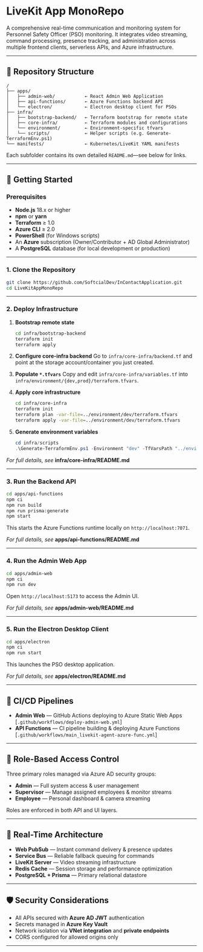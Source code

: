 # LiveKit App MonoRepo

A comprehensive real-time communication and monitoring system for Personnel Safety Officer (PSO) monitoring. It integrates video streaming, command processing, presence tracking, and administration across multiple frontend clients, serverless APIs, and Azure infrastructure.

---

## 📁 Repository Structure

```
/
├── apps/
│   ├── admin-web/           ← React Admin Web Application
│   ├── api-functions/       ← Azure Functions backend API
│   └── electron/            ← Electron desktop client for PSOs
├── infra/
│   ├── bootstrap-backend/   ← Terraform bootstrap for remote state
│   ├── core-infra/          ← Terraform modules and configurations
│   └── environment/         ← Environment-specific tfvars
│   └── scripts/             ← Helper scripts (e.g. Generate-TerraformEnv.ps1)
└── manifests/               ← Kubernetes/LiveKit YAML manifests
```

Each subfolder contains its own detailed `README.md`—see below for links.

---

## 🚀 Getting Started

### Prerequisites

* **Node.js** 18.x or higher
* **npm** or **yarn**
* **Terraform** ≥ 1.0
* **Azure CLI** ≥ 2.0
* **PowerShell** (for Windows scripts)
* An **Azure** subscription (Owner/Contributor + AD Global Administrator)
* A **PostgreSQL** database (for local development or production)

---

### 1. Clone the Repository

```bash
git clone https://github.com/SoftcialDev/InContactApplication.git
cd LiveKitAppMonoRepo
```

---

### 2. Deploy Infrastructure

1. **Bootstrap remote state**

   ```bash
   cd infra/bootstrap-backend
   terraform init
   terraform apply
   ```
2. **Configure core-infra backend**
   Go to `infra/core-infra/backend.tf`  and point at the storage account/container you just created.
3. **Populate `*.tfvars`**
   Copy and edit `infra/core-infra/variables.tf` into `infra/environment/{dev,prod}/terraform.tfvars`.
4. **Apply core infrastructure**

   ```bash
   cd infra/core-infra
   terraform init
   terraform plan -var-file=../environment/dev/terraform.tfvars
   terraform apply -var-file=../environment/dev/terraform.tfvars
   ```
5. **Generate environment variables**

   ```powershell
   cd infra/scripts
   .\Generate-TerraformEnv.ps1 -Environment "dev" -TfVarsPath "../environment/dev/terraform.tfvars"
   ```

*For full details, see* **infra/core-infra/README.md**

---

### 3. Run the Backend API

```bash
cd apps/api-functions
npm ci
npm run build
npm run prisma:generate
npm start
```

This starts the Azure Functions runtime locally on `http://localhost:7071`.

*For full details, see* **apps/api-functions/README.md**

---

### 4. Run the Admin Web App

```bash
cd apps/admin-web
npm ci
npm run dev
```

Open `http://localhost:5173` to access the Admin UI.

*For full details, see* **apps/admin-web/README.md**

---

### 5. Run the Electron Desktop Client

```bash
cd apps/electron
npm ci
npm run start
```

This launches the PSO desktop application.

*For full details, see* **apps/electron/README.md**

---

## 🔄 CI/CD Pipelines

* **Admin Web** — GitHub Actions deploying to Azure Static Web Apps
  \[`.github/workflows/deploy-admin-web.yml`]
* **API Functions** — CI pipeline building & deploying Azure Functions
  \[`.github/workflows/main_livekit-agent-azure-func.yml`]

---

## 🔐 Role-Based Access Control

Three primary roles managed via Azure AD security groups:

* **Admin** — Full system access & user management
* **Supervisor** — Manage assigned employees & monitor streams
* **Employee** — Personal dashboard & camera streaming

Roles are enforced in both API and UI layers.

---

## 📡 Real-Time Architecture

* **Web PubSub** — Instant command delivery & presence updates
* **Service Bus** — Reliable fallback queuing for commands
* **LiveKit Server** — Video streaming infrastructure
* **Redis Cache** — Session storage and performance optimization
* **PostgreSQL + Prisma** — Primary relational datastore

---

## 🛡 Security Considerations

* All APIs secured with **Azure AD JWT** authentication
* Secrets managed in **Azure Key Vault**
* Network isolation via **VNet integration** and **private endpoints**
* CORS configured for allowed origins only

---

